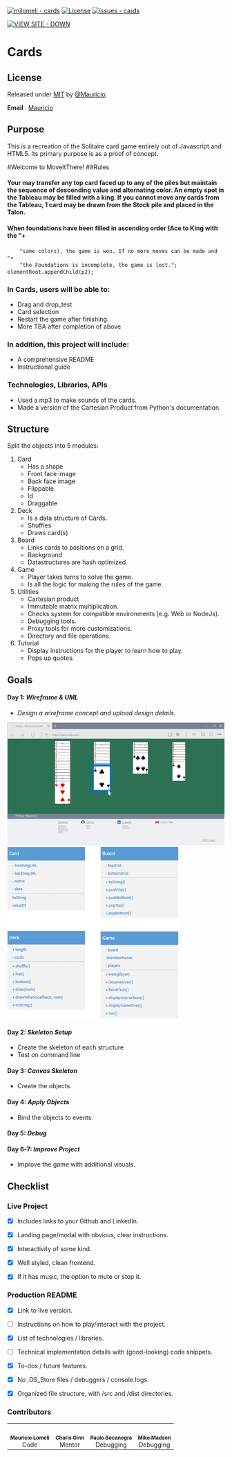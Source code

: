 [![mjlomeli - cards](https://img.shields.io/static/v1?label=mjlomeli&message=cards&color=blue&logo=github)](https://github.com/mjlomeli/cards)
[![License](https://img.shields.io/badge/License-MIT-blue)](#license)
[![issues - cards](https://img.shields.io/github/issues/mjlomeli/cards)](https://github.com/mjlomeli/cards/issues)
<div align="left">

[![VIEW SITE - DOWN](https://img.shields.io/static/v1?label=VIEW+SITE&message=DOWN&color=D56049&style=for-the-badge&logo=digitalocean)](https://http://mauriciois.me/cards/)

</div>

# Cards

## License

Released under [MIT](/LICENSE) by [@Mauricio](https://github.com/mjlomeli).

**Email** : [Mauricio](mailto:mauricio.jr.lomeli@gmail.com)

## Purpose

This is a recreation of the Solitaire card game entirely out of Javascript and HTML5. Its primary purpose is as a proof
of concept.

#Welcome to MoveItThere!
##Rules
#### Your may transfer any top card  faced up  to any of the piles but maintain the sequence of descending value and alternating color. An empty spot in the Tableau may be filled with a king. If you cannot move any cards from the Tableau, 1 card may be drawn from the Stock pile and placed in the Talon.

#### When foundations have been filled in ascending order (Ace to King with the "+
        "same colors), the game is won. If no more moves can be made and "+
        "the Foundations is incomplete, the game is lost.";
    elementRoot.appendChild(p2);


### In Cards, users will be able to:

* Drag and drop_test
* Card selection
* Restart the game after finishing.
* More TBA after completion of above

### In addition, this project will include:

* A comprehensive README
* Instructional guide

### Technologies, Libraries, APIs

* Used a mp3 to make sounds of the cards.
* Made a version of the Cartesian Product from Python's documentation.

## Structure

Split the objects into 5 modules:

1. Card
    - Has a shape
    - Front face image
    - Back face image
    - Flippable
    - Id
    - Draggable
2. Deck
    - Is a data structure of Cards.
    - Shuffles
    - Draws card(s)
3. Board
    - Links cards to positions on a grid.
    - Background
    - Datastructures are hash optimized.
4. Game
    - Player takes turns to solve the game.
    - Is all the logic for making the rules of the game.
5. Utilities
    - Cartesian product
    - Immutable matrix multiplication.
    - Checks system for compatible environments (e.g. Web or NodeJs).
    - Debugging tools.
    - Proxy tools for more customizations.
    - Directory and file operations.
6. Tutorial
   - Display instructions for the player to learn how to play.
   - Pops up quotes.

## Goals

#### Day 1: _Wireframe & UML_

* _Design a wireframe concept and upload design details._

<img src="./docs/wireframe.png" alt="wireframe">
<img src="./docs/uml.png" alt="card">

#### Day 2: _Skeleton Setup_

- Create the skeleton of each structure
- Test on command line

#### Day 3: _Canvas Skeleton_

- Create the objects.

#### Day 4: _Apply Objects_

- Bind the objects to events.

#### Day 5: _Debug_


#### Day 6-7: _Improve Project_
- Improve the game with additional visuals.

## Checklist

### Live Project

- [x] Includes links to your Github and LinkedIn.

- [x] Landing page/modal with obvious, clear instructions.

- [x] Interactivity of some kind.

- [x] Well styled, clean frontend.

- [x] If it has music, the option to mute or stop it.

### Production README

- [x] Link to live version.

- [ ] Instructions on how to play/interact with the project.

- [x] List of technologies / libraries.

- [ ] Technical implementation details with (good-looking) code snippets.

- [x] To-dos / future features.

- [X] No .DS_Store files / debuggers / console.logs.

- [X] Organized file structure, with /src and /dist directories.

### Contributors

<table>
  <tr>
      <td id="mauricio" align="center">
         <a href="https://github.com/mjlomeli">
         <img src="https://avatars.githubusercontent.com/u/46548793?v=4" width="100px;" alt=""/><br />
         <sub><b>Mauricio Lomeli</b></sub></a><br />
         <label>Code</label>
      </td>
      <td id="charis" align="center">
         <a href="https://github.com/Eruanne2">
         <img src="https://avatars.githubusercontent.com/u/67379065?v=4" width="100px;" alt=""/><br />
         <sub><b>Charis Ginn</b></sub></a><br />
         <label>Mentor</label>
      </td>
      <td id="paulo" align="center">
         <a href="https://www.linkedin.com/in/paulo-bocanegra">
         <img src="https://secure.gravatar.com/avatar/c90a96bff8b9b6d8b373f26e17851899?secure=true&size=300" width="100px;" alt=""/><br />
         <sub><b>Paulo Bocanegra</b></sub></a><br />
         <label>Debugging</label>
      </td>
      <td id="mike" align="center">
         <a href="https://github.com/mwmadsen67">
         <img src="https://avatars.githubusercontent.com/u/45531900?v=4" width="100px;" alt=""/><br />
         <sub><b>Mike Madsen</b></sub></a><br />
         <label>Debugging</label>
      </td>
   </tr>
</table>
